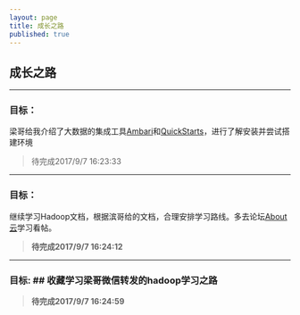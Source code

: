 ```yaml
---
layout: page
title: 成长之路
published: true
---
```


## 成长之路

----------


### 目标：
梁哥给我介绍了大数据的集成工具[Ambari](https://www.ibm.com/developerworks/cn/opensource/os-cn-bigdata-ambari/)和[QuickStarts](https://www.cloudera.com/downloads/quickstart_vms/5-12.html)，进行了解安装并尝试搭建环境


> 待完成2017/9/7 16:23:33

----------


### 目标：

继续学习Hadoop文档，根据滨哥给的文档，合理安排学习路线。多去论坛[About云](http://www.aboutyun.com/forum-134-1.html)学习看帖。  

   
>  **待完成2017/9/7 16:24:12**

----------



### 目标:    ## 收藏学习梁哥微信转发的hadoop学习之路 ##

> **待完成2017/9/7 16:24:59**
